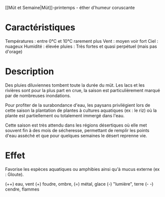 [[Müt et Semaine|Müt]]-printemps - éther d'humeur coruscante
# Caractéristiques

Températures : entre 0°C et 10°C rarement plus 
Vent : moyen voir fort 
Ciel : nuageux 
Humidité : élevée 
pluies : Très fortes et quasi perpétuel (mais pas d'orage)

# Description

Des pluies diluviennes tombent toute la durée du müt. Les lacs et les rivières sont pour la plus part en crue, la saison est particulièrement marqué par de nombreuses inondations. 

Pour profiter de la surabondance d'eau, les paysans privilégient lors de cette saison la plantation de plantes à cultures aquatiques (ex : le riz) où la plante est partiellement ou totalement immergé dans l'eau. 

Cette saison est très attendu dans les régions désertiques où elle met souvent fin à des mois de sécheresse, permettant de remplir les points d'eau asséché et que pour quelques semaines le désert reprenne vie.  

# Effet 
Favorise les espèces aquatiques ou amphibies ainsi qu'à mucus externe (ex : Gloute). 

(++) eau, vent
 (+)  foudre, ombre, 
 (=) métal, glace
 (-)  "lumière", terre
 (- -) cendre, flammes